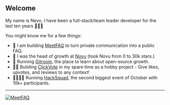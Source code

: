 ## Welcome

My name is Nevo. I have been a full-stack/team leader developer for the last ten years 🙇🏻‍♂️

You might know me for a few things:

- 🤖 I am building [MeetFAQ](https://github.com/github-20k/meetfaq) to turn private communication into a public FAQ.
- 📳 I was the head of growth at [Novu](https://github.com/novuhq/novu/) (took Novu from 0 to 30k stars.)
- 📰 Running [Gitroom](https://gitroom.com/), the place to learn about open-source growth.
- 👍🏻 Building [ClickVote](https://clickvote.dev/) in my spare time as a hobby project - Give likes, upvotes, and reviews to any context!
- 👩‍👩‍👧‍👦 Running [HackSquad](https://hacksquad.dev/), the second biggest event of October with 10k+ participants.

---

[![MeetFAQ](https://github.com/nevo-david/nevo-david/assets/100117126/9e08e8e5-43fc-4c06-8ed6-bbdf6c39a153)](https://github.com/github-20k/meetfaq)


